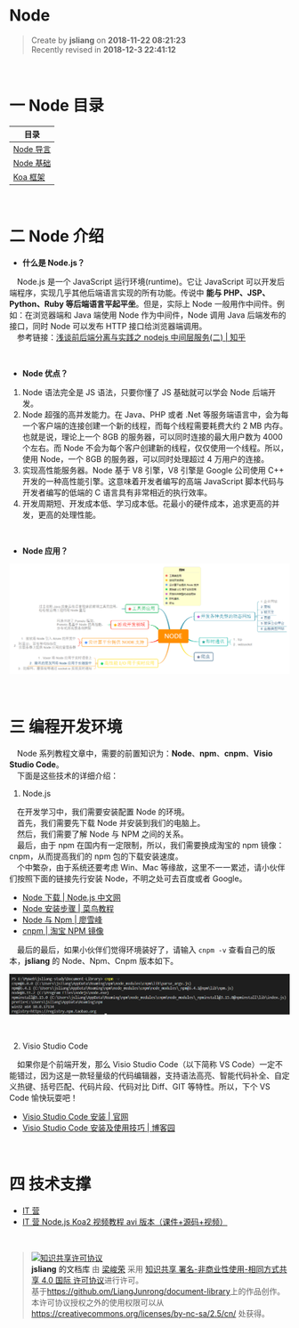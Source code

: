 Node
===

> Create by **jsliang** on **2018-11-22 08:21:23**  
> Recently revised in **2018-12-3 22:41:12**

<br>

# 一 Node 目录

| 目录      |
| --------- |
| [Node 导言](https://github.com/LiangJunrong/document-library/blob/master/other-library/Node/README.md) |
| [Node 基础](https://github.com/LiangJunrong/document-library/blob/master/other-library/Node/NodeBase.md) |
| [Koa 框架](https://github.com/LiangJunrong/document-library/blob/master/other-library/Node/Koa.md) |

<br>

# 二 Node 介绍

* **什么是 Node.js？**

&emsp;Node.js 是一个 JavaScript 运行环境(runtime)。它让 JavaScript 可以开发后端程序，实现几乎其他后端语言实现的所有功能。传说中 **能与 PHP、JSP、Python、Ruby 等后端语言平起平坐**。但是，实际上 Node 一般用作中间件。例如：在浏览器端和 Java 端使用 Node 作为中间件，Node 调用 Java 后端发布的接口，同时 Node 可以发布 HTTP 接口给浏览器端调用。  
&emsp;参考链接：[浅谈前后端分离与实践之 nodejs 中间层服务(二) | 知乎](https://zhuanlan.zhihu.com/p/30384677)

<br>

* **Node 优点？**

1. Node 语法完全是 JS 语法，只要你懂了 JS 基础就可以学会 Node 后端开发。
2. Node 超强的高并发能力。在 Java、PHP 或者 .Net 等服务端语言中，会为每一个客户端的连接创建一个新的线程，而每个线程需要耗费大约 2 MB 内存。也就是说，理论上一个 8GB 的服务器，可以同时连接的最大用户数为 4000 个左右。而 Node 不会为每个客户创建新的线程，仅仅使用一个线程。所以，使用 Node，一个 8GB 的服务器，可以同时处理超过 4 万用户的连接。
3. 实现高性能服务器。Node 基于 V8 引擎，V8 引擎是 Google 公司使用 C++ 开发的一种高性能引擎。这意味着开发者编写的高端 JavaScript 脚本代码与开发者编写的低端的 C 语言具有非常相近的执行效率。
4. 开发周期短、开发成本低、学习成本低。花最小的硬件成本，追求更高的并发，更高的处理性能。

<br>

* **Node 应用？**

![图](../../public-repertory/img/other-node-readme-1.png)

<br>

# 三 编程开发环境

&emsp;Node 系列教程文章中，需要的前置知识为：**Node**、**npm**、**cnpm**、**Visio Studio Code**。  
&emsp;下面是这些技术的详细介绍：

1. Node.js

&emsp;在开发学习中，我们需要安装配置 Node 的环境。  
&emsp;首先，我们需要先下载 Node 并安装到我们的电脑上。  
&emsp;然后，我们需要了解 Node 与 NPM 之间的关系。  
&emsp;最后，由于 npm 在国内有一定限制，所以，我们需要换成淘宝的 npm 镜像：cnpm，从而提高我们的 npm 包的下载安装速度。  
&emsp;个中繁杂，由于系统还要考虑 Win、Mac 等缘故，这里不一一累述，请小伙伴们按照下面的链接先行安装 Node，不明之处可去百度或者 Google。

* [Node 下载 | Node.js 中文网](http://nodejs.cn/download/)
* [Node 安装步骤 | 菜鸟教程](https://www.runoob.com/nodejs/nodejs-install-setup.html)
* [Node 与 Npm | 廖雪峰](https://www.liaoxuefeng.com/wiki/001434446689867b27157e896e74d51a89c25cc8b43bdb3000/00143450141843488beddae2a1044cab5acb5125baf0882000)
* [cnpm | 淘宝 NPM 镜像](https://npm.taobao.org/)

&emsp;最后的最后，如果小伙伴们觉得环境装好了，请输入 `cnpm -v` 查看自己的版本，**jsliang** 的 Node、Npm、Cnpm 版本如下。

![图](../../public-repertory/img/other-node-readme-2.png)

<br>

2. Visio Studio Code

&emsp;如果你是个前端开发，那么 Visio Studio Code（以下简称 VS Code）一定不能错过，因为这是一款轻量级的代码编辑器，支持语法高亮、智能代码补全、自定义热键、括号匹配、代码片段、代码对比 Diff、GIT 等特性。所以，下个 VS Code 愉快玩耍吧！

* [Visio Studio Code 安装 | 官网](https://code.visualstudio.com/)
* [Visio Studio Code 安装及使用技巧 | 博客园](https://www.cnblogs.com/huyong/p/4573041.html)

<br>

# 四 技术支撑

* [IT 营](https://www.itying.com)
* [IT 营 Node.js Koa2 视频教程 avi 版本（课件+源码+视频）](https://www.itying.com/goods-240.html)

<br>

> <a rel="license" href="http://creativecommons.org/licenses/by-nc-sa/4.0/"><img alt="知识共享许可协议" style="border-width:0" src="https://i.creativecommons.org/l/by-nc-sa/4.0/88x31.png" /></a><br /><a xmlns:dct="http://purl.org/dc/terms/" property="dct:title">**jsliang** 的文档库</a> 由 <a xmlns:cc="http://creativecommons.org/ns#" href="https://github.com/LiangJunrong/document-library" property="cc:attributionName" rel="cc:attributionURL">梁峻荣</a> 采用 <a rel="license" href="http://creativecommons.org/licenses/by-nc-sa/4.0/">知识共享 署名-非商业性使用-相同方式共享 4.0 国际 许可协议</a>进行许可。<br />基于<a xmlns:dct="http://purl.org/dc/terms/" href="https://github.com/LiangJunrong/document-library" rel="dct:source">https://github.om/LiangJunrong/document-library</a>上的作品创作。<br />本许可协议授权之外的使用权限可以从 <a xmlns:cc="http://creativecommons.org/ns#" href="https://creativecommons.org/licenses/by-nc-sa/2.5/cn/" rel="cc:morePermissions">https://creativecommons.org/licenses/by-nc-sa/2.5/cn/</a> 处获得。
